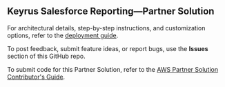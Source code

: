 
## Keyrus Salesforce Reporting—Partner Solution

For architectural details, step-by-step instructions, and customization options, refer to the [deployment guide](https://aws-quickstart.github.io/quickstart-keyrus-salesforce/).

To post feedback, submit feature ideas, or report bugs, use the **Issues** section of this GitHub repo.

To submit code for this Partner Solution, refer to the [AWS Partner Solution Contributor's Guide](https://aws-quickstart.github.io/).
